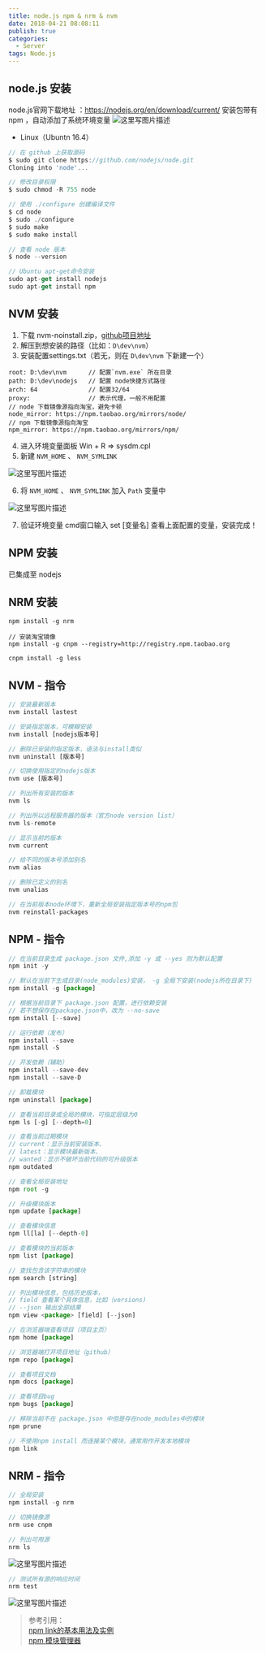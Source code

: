 ```yaml
---
title: node.js npm & nrm & nvm
date: 2018-04-21 08:08:11
publish: true
categories:
  - Server
tags: Node.js
---
```


## node.js 安装
node.js官网下载地址 ：https://nodejs.org/en/download/current/
安装包带有 npm ，自动添加了系统环境变量
![这里写图片描述](https://wildye.cn/static/images/blog/50721b11/01.png)

- Linux（Ubuntn 16.4）

```javascript
// 在 github 上获取源码
$ sudo git clone https://github.com/nodejs/node.git 
Cloning into 'node'... 

// 修改目录权限
$ sudo chmod -R 755 node

// 使用 ./configure 创建编译文件
$ cd node
$ sudo ./configure
$ sudo make
$ sudo make install

// 查看 node 版本
$ node --version

// Ubuntu apt-get命令安装
sudo apt-get install nodejs
sudo apt-get install npm
```

## NVM 安装
1. 下载 nvm-noinstall.zip，[github项目地址](https://github.com/coreybutler/nvm-windows/releases)
2. 解压到想安装的路径（比如：`D\dev\nvm`）
3. 安装配置settings.txt（若无，则在 `D\dev\nvm` 下新建一个）

```
root: D:\dev\nvm      // 配置`nvm.exe` 所在目录
path: D:\dev\nodejs   // 配置 node快捷方式路径
arch: 64              // 配置32/64
proxy:                // 表示代理，一般不用配置
// node 下载镜像源指向淘宝，避免卡顿
node_mirror: https://npm.taobao.org/mirrors/node/
// npm 下载镜像源指向淘宝
npm_mirror: https://npm.taobao.org/mirrors/npm/
```

4. 进入环境变量面板 Win + R  => sysdm.cpl  
5. 新建 `NVM_HOME` 、 `NVM_SYMLINK`

![这里写图片描述](https://wildye.cn/static/images/blog/50721b11/02.png)

6. 将 `NVM_HOME` 、 `NVM_SYMLINK` 加入 `Path` 变量中

![这里写图片描述](https://wildye.cn/static/images/blog/50721b11/03.png)

7. 验证环境变量
cmd窗口输入 set [变量名] 查看上面配置的变量，安装完成！

## NPM 安装
已集成至 nodejs

## NRM 安装
```git
npm install -g nrm

// 安装淘宝镜像
npm install -g cnpm --registry=http://registry.npm.taobao.org

cnpm install -g less
```

## NVM - 指令
```javascript
// 安装最新版本
nvm install lastest

// 安装指定版本，可模糊安装
nvm install [nodejs版本号]

// 删除已安装的指定版本，语法与install类似
nvm uninstall [版本号]

// 切换使用指定的nodejs版本
nvm use [版本号]

// 列出所有安装的版本
nvm ls 

// 列出所以远程服务器的版本（官方node version list）
nvm ls-remote 

// 显示当前的版本
nvm current 

// 给不同的版本号添加别名
nvm alias 

// 删除已定义的别名
nvm unalias 

// 在当前版本node环境下，重新全局安装指定版本号的npm包
nvm reinstall-packages 
```

## NPM - 指令
```javascript
// 在当前目录生成 package.json 文件,添加 -y 或 --yes 则为默认配置
npm init -y

// 默认在当前下生成目录(node_modules)安装， -g 全局下安装(nodejs所在目录下)
npm install -g [package]

// 根据当前目录下 package.json 配置，进行依赖安装
// 若不想保存在package.json中，改为 --no-save
npm install [--save]

// 运行依赖（发布）
npm install --save
npm install -S

// 开发依赖（辅助）
npm install --save-dev
npm install --save-D

// 卸载模块
npm uninstall [package]

// 查看当前目录或全局的模块，可指定层级为0
npm ls [-g] [--depth=0]

// 查看当前过期模块 
// current：显示当前安装版本、
// latest：显示模块最新版本、
// wanted：显示不破坏当前代码的可升级版本
npm outdated

// 查看全局安装地址
npm root -g

// 升级模块版本
npm update [package]

// 查看模块信息
npm ll[la] [--depth-0]

// 查看模块的当前版本
npm list [package]

// 查找包含该字符串的模块
npm search [string]

// 列出模块信息，包括历史版本，
// field 查看某个具体信息，比如（versions) 
// --json 输出全部结果
npm view <package> [field] [--json]

// 在浏览器端查看项目（项目主页）
npm home [package]

// 浏览器端打开项目地址（github）
npm repo [package]

// 查看项目文档
npm docs [package]

// 查看项目bug
npm bugs [package]

// 移除当前不在 package.json 中但是存在node_modules中的模块
npm prune

// 不使用npm install 而连接某个模块，通常用作开发本地模块
npm link
```

## NRM - 指令
```javascript
// 全局安装
npm install -g nrm

// 切换镜像源
nrm use cnpm
```
```javascript
// 列出可用源
nrm ls
```
![这里写图片描述](https://wildye.cn/static/images/blog/50721b11/04.png)
```javascript
// 测试所有源的响应时间
nrm test
```
![这里写图片描述](https://wildye.cn/static/images/blog/50721b11/05.png)

> 参考引用：  
> [npm link的基本用法及实例](https://blog.csdn.net/u014291497/article/details/75194456)  
> [npm 模块管理器](http://javascript.ruanyifeng.com/nodejs/npm.html#toc18)